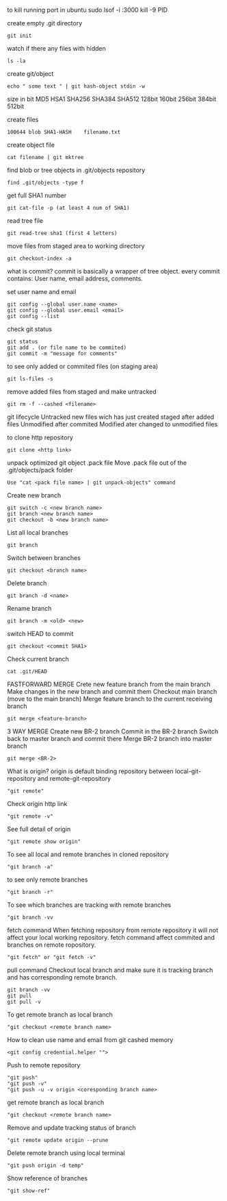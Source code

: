 to kill running port in ubuntu
	sudo lsof -i :3000
	kill -9 PID

create empty .git directory

	git init
	
watch if there any files with hidden

	ls -la

create git/object

	echo " some text " | git hash-object stdin -w

size in bit
MD5	HSA1	SHA256	SHA384	SHA512
128bit	160bit	256bit	384bit	512bit

create files
	
	100644 blob SHA1-HASH    filename.txt

create object file

	cat filename | git mktree

find blob or tree objects in .git/objects repository

	find .git/objects -type f

get full SHA1 number
	
	git cat-file -p (at least 4 num of SHA1)

read tree file

	git read-tree sha1 (first 4 letters)

move files from staged area to working directory

	git checkout-index -a

what is commit?
commit is basically a wrapper of tree object. every commit contains: User name, email address, comments.

set user name and email

	git config --global user.name <name>
	git config --global user.email <email>
	git config --list

check git status
	
	git status
	git add . (or file name to be commited)
	git commit -m "message for comments"

to see only added or commited files (on staging area)

	git ls-files -s

remove added files from staged and make untracked
	
	git rm -f --cashed <filename>


git lifecycle
Untracked	new files wich has just created	
staged		after added files
Unmodified	after commited
Modified	ater changed to unmodified files




to clone http repository

	git clone <http link>


unpack optimized git object .pack file
Move .pack file out of the .git/objects/pack folder
	
	Use "cat <pack file name> | git unpack-objects" command


Create new branch

	git switch -c <new branch name>
	git branch <new branch name>
	git checkout -b <new branch name>

List all local branches

	git branch

Switch between branches

	git checkout <branch name>

Delete branch

	git branch -d <name>

Rename branch
	
	git branch -m <old> <new>

switch HEAD to commit

	git checkout <commit SHA1>

Check current branch
	
	cat .git/HEAD


FASTFORWARD MERGE
Crete new feature branch from the main branch
Make changes in the new branch and commit them
Checkout main branch (move to the main branch)
Merge feature branch to the current receiving branch
	
	git merge <feature-branch>
	
3 WAY MERGE
Create new BR-2 branch
Commit in the BR-2 branch
Switch back to master branch and commit there
Merge BR-2 branch into master branch
	
	git merge <BR-2>

What is origin?
	origin is default binding repository between local-git-repository and remote-git-repository
	
	"git remote"
	
Check origin http link
	
	"git remote -v"
	
See full detail of origin
	
	"git remote show origin"
	
To see all local and remote branches in cloned repository
	
	"git branch -a"
	
to see only remote branches
	
	"git branch -r"
	
To see which branches are tracking with remote branches
	
	"git branch -vv
	
fetch command
	When fetching repository from remote repository it will not affect your local working repository.
	fetch command affect commited and branches on remote ropository.
	
	"git fetch" or "git fetch -v"
	
pull command
	Checkout local branch and make sure it is tracking branch and has corresponding remote branch.
	
	git branch -vv
	git pull
	git pull -v
	
To get remote branch as local branch
	
	"git checkout <remote branch name>
	


How to clean use name and email from git cashed memory
	
	<git config credential.helper "">
	

Push to remote repository
	
	"git push"
	"git push -v"
	"git push -u -v origin <coresponding branch name>
	
get remote branch as local branch
	
	"git checkout <remote branch name>
	
Remove and update tracking status of branch
	
	"git remote update origin --prune
	
Delete remote branch using local terminal
	
	"git push origin -d temp"
	
Show reference of branches
	
	"git show-ref"
